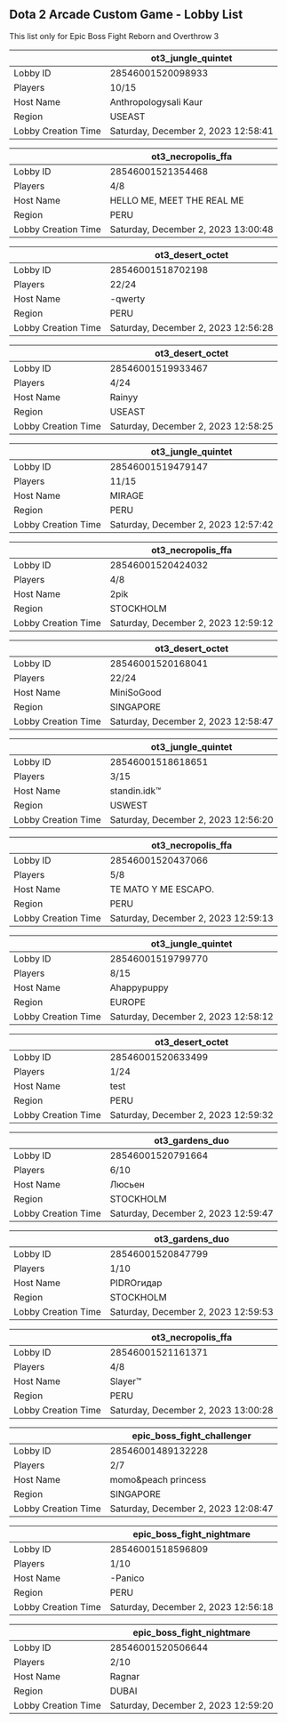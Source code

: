 ## Dota 2 Arcade Custom Game - Lobby List

This list only for Epic Boss Fight Reborn and Overthrow 3

|  | ot3_jungle_quintet |
| ------ | ------ |
| Lobby ID | 28546001520098933 |
| Players | 10/15 |
| Host Name | Anthropologysali Kaur |
| Region | USEAST |
| Lobby Creation Time | Saturday, December 2, 2023 12:58:41 |


|  | ot3_necropolis_ffa |
| ------ | ------ |
| Lobby ID | 28546001521354468 |
| Players | 4/8 |
| Host Name | HELLO ME, MEET THE REAL ME |
| Region | PERU |
| Lobby Creation Time | Saturday, December 2, 2023 13:00:48 |


|  | ot3_desert_octet |
| ------ | ------ |
| Lobby ID | 28546001518702198 |
| Players | 22/24 |
| Host Name | -qwerty |
| Region | PERU |
| Lobby Creation Time | Saturday, December 2, 2023 12:56:28 |


|  | ot3_desert_octet |
| ------ | ------ |
| Lobby ID | 28546001519933467 |
| Players | 4/24 |
| Host Name | Rainyy |
| Region | USEAST |
| Lobby Creation Time | Saturday, December 2, 2023 12:58:25 |


|  | ot3_jungle_quintet |
| ------ | ------ |
| Lobby ID | 28546001519479147 |
| Players | 11/15 |
| Host Name | MIRAGE |
| Region | PERU |
| Lobby Creation Time | Saturday, December 2, 2023 12:57:42 |


|  | ot3_necropolis_ffa |
| ------ | ------ |
| Lobby ID | 28546001520424032 |
| Players | 4/8 |
| Host Name | 2pik |
| Region | STOCKHOLM |
| Lobby Creation Time | Saturday, December 2, 2023 12:59:12 |


|  | ot3_desert_octet |
| ------ | ------ |
| Lobby ID | 28546001520168041 |
| Players | 22/24 |
| Host Name | MiniSoGood |
| Region | SINGAPORE |
| Lobby Creation Time | Saturday, December 2, 2023 12:58:47 |


|  | ot3_jungle_quintet |
| ------ | ------ |
| Lobby ID | 28546001518618651 |
| Players | 3/15 |
| Host Name | standin.idk™ |
| Region | USWEST |
| Lobby Creation Time | Saturday, December 2, 2023 12:56:20 |


|  | ot3_necropolis_ffa |
| ------ | ------ |
| Lobby ID | 28546001520437066 |
| Players | 5/8 |
| Host Name | TE MATO Y ME ESCAPO. |
| Region | PERU |
| Lobby Creation Time | Saturday, December 2, 2023 12:59:13 |


|  | ot3_jungle_quintet |
| ------ | ------ |
| Lobby ID | 28546001519799770 |
| Players | 8/15 |
| Host Name | Ahappypuppy |
| Region | EUROPE |
| Lobby Creation Time | Saturday, December 2, 2023 12:58:12 |


|  | ot3_desert_octet |
| ------ | ------ |
| Lobby ID | 28546001520633499 |
| Players | 1/24 |
| Host Name | test |
| Region | PERU |
| Lobby Creation Time | Saturday, December 2, 2023 12:59:32 |


|  | ot3_gardens_duo |
| ------ | ------ |
| Lobby ID | 28546001520791664 |
| Players | 6/10 |
| Host Name | Люсьен |
| Region | STOCKHOLM |
| Lobby Creation Time | Saturday, December 2, 2023 12:59:47 |


|  | ot3_gardens_duo |
| ------ | ------ |
| Lobby ID | 28546001520847799 |
| Players | 1/10 |
| Host Name | PIDROгидар |
| Region | STOCKHOLM |
| Lobby Creation Time | Saturday, December 2, 2023 12:59:53 |


|  | ot3_necropolis_ffa |
| ------ | ------ |
| Lobby ID | 28546001521161371 |
| Players | 4/8 |
| Host Name | Slayer™ |
| Region | PERU |
| Lobby Creation Time | Saturday, December 2, 2023 13:00:28 |


|  | epic_boss_fight_challenger |
| ------ | ------ |
| Lobby ID | 28546001489132228 |
| Players | 2/7 |
| Host Name | momo&peach princess |
| Region | SINGAPORE |
| Lobby Creation Time | Saturday, December 2, 2023 12:08:47 |


|  | epic_boss_fight_nightmare |
| ------ | ------ |
| Lobby ID | 28546001518596809 |
| Players | 1/10 |
| Host Name | -Panico |
| Region | PERU |
| Lobby Creation Time | Saturday, December 2, 2023 12:56:18 |


|  | epic_boss_fight_nightmare |
| ------ | ------ |
| Lobby ID | 28546001520506644 |
| Players | 2/10 |
| Host Name | Ragnar |
| Region | DUBAI |
| Lobby Creation Time | Saturday, December 2, 2023 12:59:20 |


